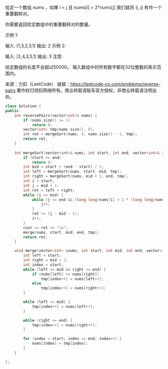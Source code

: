 给定一个数组 nums ，如果 i < j 且 nums[i] > 2*nums[j] 我们就将 (i, j) 称作一个重要翻转对。

你需要返回给定数组中的重要翻转对的数量。

示例 1:

输入: [1,3,2,3,1]
输出: 2
示例 2:

输入: [2,4,3,5,1]
输出: 3
注意:

给定数组的长度不会超过50000。
输入数组中的所有数字都在32位整数的表示范围内。

来源：力扣（LeetCode）
链接：https://leetcode-cn.com/problems/reverse-pairs
著作权归领扣网络所有。商业转载请联系官方授权，非商业转载请注明出处。

```cpp
class Solution {
public:
    int reversePairs(vector<int>& nums) {
        if (nums.size() <= 1)
            return 0;
        vector<int> tmp(nums.size(), 0);
        int ret = mergeSort(nums, 0, nums.size() - 1, tmp);
        return ret;
    }
    
    int mergeSort(vector<int>& nums, int start, int end, vector<int>& tmp) {
        if (start >= end)
            return 0;
        int mid = start + (end - start) / 2; 
        int left = mergeSort(nums, start, mid, tmp);
        int right = mergeSort(nums, mid + 1, end, tmp);
        int i = start;
        int j = mid + 1;
        int ret = left + right;
        while (i <= mid) {
            while (j <= end && (long long)nums[i] > 2 * (long long)nums[j]) {
                j++;
            }
            ret += (j - mid - 1);
            i++;
        }
        cout << ret << "\n";
        merge(nums, start, mid, end, tmp);
        return ret;
    }

    void merge(vector<int> &nums, int start, int mid, int end, vector<int> &tmp) {
        int left = start;
        int right = mid + 1;
        int index = start;
        while (left <= mid && right <= end) {
            if (nums[left] <= nums[right])
                tmp[index++] = nums[left++];
            else
                tmp[index++] = nums[right++];
        }

        while (left <= mid) {
            tmp[index++] = nums[left++];
        }

        while (right <= end) {
            tmp[index++] = nums[right++];
        }

        for (index = start; index <= end; index++) {
            nums[index] = tmp[index];
        }
    }

};
```